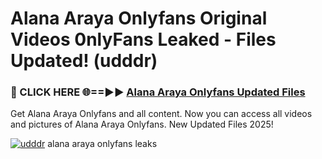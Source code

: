 # Alana Araya Onlyfans Original Videos 0nlyFans Leaked - Files Updated! (udddr)

<h3>🔴 CLICK HERE 🌐==►► <a href="https://tinyurl.com/2wckxsce" rel="nofollow">Alana Araya Onlyfans Updated Files</a></h3>

Get Alana Araya Onlyfans and all content. Now you can access all videos and pictures of Alana Araya Onlyfans. New Updated Files 2025!

[![udddr](https://i.imgur.com/AFduVYN.gif)](https://tinyurl.com/2wckxsce)
alana araya onlyfans leaks